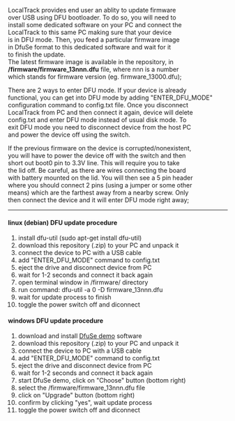 LocalTrack provides end user an ablity to update firmware  
over USB using DFU bootloader. To do so, you will need to  
install some dedicated software on your PC and connect the  
LocalTrack to this same PC making sure that your device  
is in DFU mode. Then, you feed a particular firmware image  
in DfuSe format to this dedicated software and wait for it  
to finish the update.  
The latest firmware image is available in the repository, in  
**/firmware/firmware_13nnn.dfu** file, where nnn is a number  
which stands for firmware version (eg. firmware_13000.dfu);  
  
There are 2 ways to enter DFU mode. If your device is already  
functional, you can get into DFU mode by adding "ENTER_DFU_MODE"  
configuration command to config.txt file. Once you disconnect  
LocalTrack from PC and then connect it again, device will delete  
config.txt and enter DFU mode instead of usual disk mode. To  
exit DFU mode you need to disconnect device from the host PC  
and power the device off using the switch.  
  
If the previous firmware on the device is corrupted/nonexistent,  
you will have to power the device off with the switch and then  
short out boot0 pin to 3.3V line. This will require you to take  
the lid off. Be careful, as there are wires connecting the board  
with battery mounted on the lid. You will then see a 5 pin header  
where you should connect 2 pins (using a jumper or some other  
means) which are the farthest away from a nearby screw. Only  
then connect the device and it will enter DFU mode right away;  
  
---
  
#### linux (debian) DFU update procedure  
  
1. install dfu-util (sudo apt-get install dfu-util)  
2. download this repository (.zip) to your PC and unpack it  
3. connect the device to PC with a USB cable  
4. add "ENTER_DFU_MODE" command to config.txt  
5. eject the drive and disconnect device from PC  
6. wait for 1-2 seconds and connect it back again  
7. open terminal window in /firmware/ directory  
8. run command: dfu-util -a 0 -D firmware_13nnn.dfu  
9. wait for update process to finish  
10. toggle the power switch off and diconnect  
  
#### windows DFU update procedure  
  
1. download and install [DfuSe demo](https://www.st.com/en/development-tools/stsw-stm32080.html) software  
2. download this repository (.zip) to your PC and unpack it  
3. connect the device to PC with a USB cable  
4. add "ENTER_DFU_MODE" command to config.txt  
5. eject the drive and disconnect device from PC  
6. wait for 1-2 seconds and connect it back again  
7. start DfuSe demo, click on "Choose" button (bottom right)  
8. select the /firmware/firmware_13nnn.dfu file  
9. click on "Upgrade" button (bottom right)  
10. confirm by clicking "yes", wait update process
11. toggle the power switch off and diconnect  
  